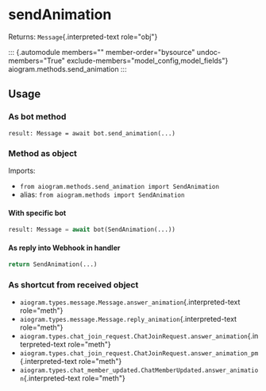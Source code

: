 # sendAnimation

Returns: `Message`{.interpreted-text role="obj"}

::: {.automodule members="" member-order="bysource" undoc-members="True" exclude-members="model_config,model_fields"}
aiogram.methods.send_animation
:::

## Usage

### As bot method

``` 
result: Message = await bot.send_animation(...)
```

### Method as object

Imports:

-   `from aiogram.methods.send_animation import SendAnimation`
-   alias: `from aiogram.methods import SendAnimation`

#### With specific bot

``` python
result: Message = await bot(SendAnimation(...))
```

#### As reply into Webhook in handler

``` python
return SendAnimation(...)
```

### As shortcut from received object

-   `aiogram.types.message.Message.answer_animation`{.interpreted-text
    role="meth"}
-   `aiogram.types.message.Message.reply_animation`{.interpreted-text
    role="meth"}
-   `aiogram.types.chat_join_request.ChatJoinRequest.answer_animation`{.interpreted-text
    role="meth"}
-   `aiogram.types.chat_join_request.ChatJoinRequest.answer_animation_pm`{.interpreted-text
    role="meth"}
-   `aiogram.types.chat_member_updated.ChatMemberUpdated.answer_animation`{.interpreted-text
    role="meth"}
